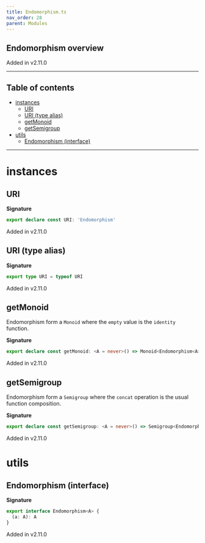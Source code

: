 ```yaml
---
title: Endomorphism.ts
nav_order: 28
parent: Modules
---
```


## Endomorphism overview

Added in v2.11.0

---

<h2 class="text-delta">Table of contents</h2>

- [instances](#instances)
  - [URI](#uri)
  - [URI (type alias)](#uri-type-alias)
  - [getMonoid](#getmonoid)
  - [getSemigroup](#getsemigroup)
- [utils](#utils)
  - [Endomorphism (interface)](#endomorphism-interface)

---

# instances

## URI

**Signature**

```ts
export declare const URI: 'Endomorphism'
```

Added in v2.11.0

## URI (type alias)

**Signature**

```ts
export type URI = typeof URI
```

Added in v2.11.0

## getMonoid

Endomorphism form a `Monoid` where the `empty` value is the `identity` function.

**Signature**

```ts
export declare const getMonoid: <A = never>() => Monoid<Endomorphism<A>>
```

Added in v2.11.0

## getSemigroup

Endomorphism form a `Semigroup` where the `concat` operation is the usual function composition.

**Signature**

```ts
export declare const getSemigroup: <A = never>() => Semigroup<Endomorphism<A>>
```

Added in v2.11.0

# utils

## Endomorphism (interface)

**Signature**

```ts
export interface Endomorphism<A> {
  (a: A): A
}
```

Added in v2.11.0
